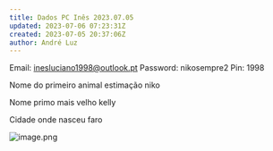 ```yaml
---
title: Dados PC Inês 2023.07.05
updated: 2023-07-06 07:23:31Z
created: 2023-07-05 20:37:06Z
author: André Luz
---
```


Email: [inesluciano1998@outlook.pt](mailto:inesluciano1998@outlook.pt)
Password: nikosempre2
Pin: 1998

Nome do primeiro animal estimação
niko

Nome primo mais velho
kelly

Cidade onde nasceu
faro

![image.png](../../_resources/image-106.png)